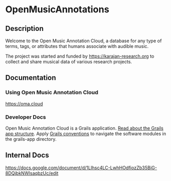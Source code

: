 # OpenMusicAnnotations

## Description

Welcome to the Open Music Annotation Cloud, a database for any type of terms, tags, or attributes that humans associate with audible music. 

The project was started and funded by https://karajan-research.org to collect and share musical data of various research projects.

## Documentation

### Using Open Music Annotation Cloud
https://oma.cloud

### Developer Docs
Open Music Annotation Cloud is a Grails application. [Read about the Grails app structure](http://docs.grails.org/latest/guide/introduction.html). Apply [Grails conventions](http://docs.grails.org/latest/guide/gettingStarted.html#conventionOverConfiguration) to navigate the software modules in the grails-app directory.

## Internal Docs
https://docs.google.com/document/d/1LIhsc4LC-LwhHOdfiozZb35BiG-8DQjbkNWlsaqbzUc/edit

